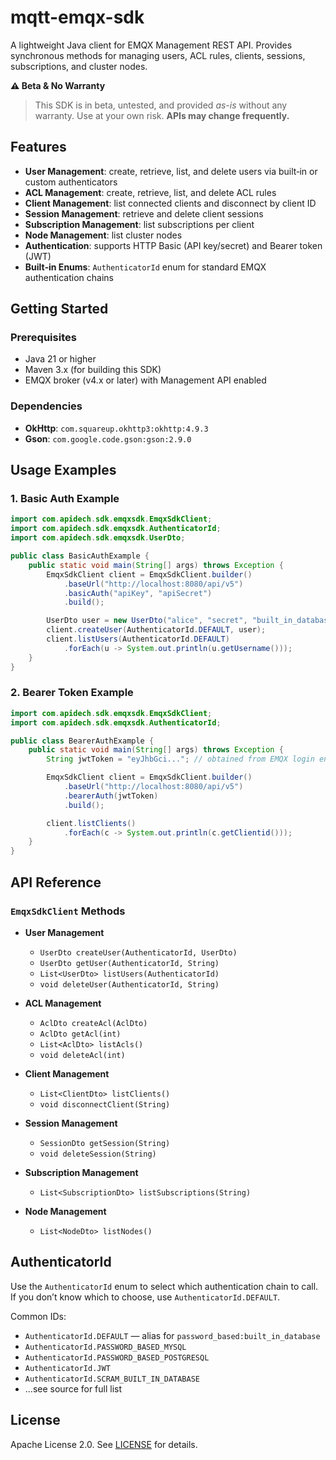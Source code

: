 # mqtt-emqx-sdk

A lightweight Java client for EMQX Management REST API. Provides synchronous methods for managing users, ACL rules, clients, sessions, subscriptions, and cluster nodes.

**⚠️ Beta & No Warranty**

> This SDK is in beta, untested, and provided *as-is* without any warranty. Use at your own risk. **APIs may change frequently.**

## Features

* **User Management**: create, retrieve, list, and delete users via built‑in or custom authenticators
* **ACL Management**: create, retrieve, list, and delete ACL rules
* **Client Management**: list connected clients and disconnect by client ID
* **Session Management**: retrieve and delete client sessions
* **Subscription Management**: list subscriptions per client
* **Node Management**: list cluster nodes
* **Authentication**: supports HTTP Basic (API key/secret) and Bearer token (JWT)
* **Built‑in Enums**: `AuthenticatorId` enum for standard EMQX authentication chains

## Getting Started

### Prerequisites

* Java 21 or higher
* Maven 3.x (for building this SDK)
* EMQX broker (v4.x or later) with Management API enabled

### Dependencies

* **OkHttp**: `com.squareup.okhttp3:okhttp:4.9.3`
* **Gson**: `com.google.code.gson:gson:2.9.0`

## Usage Examples

### 1. Basic Auth Example

```java
import com.apidech.sdk.emqxsdk.EmqxSdkClient;
import com.apidech.sdk.emqxsdk.AuthenticatorId;
import com.apidech.sdk.emqxsdk.UserDto;

public class BasicAuthExample {
    public static void main(String[] args) throws Exception {
        EmqxSdkClient client = EmqxSdkClient.builder()
            .baseUrl("http://localhost:8080/api/v5")
            .basicAuth("apiKey", "apiSecret")
            .build();

        UserDto user = new UserDto("alice", "secret", "built_in_database");
        client.createUser(AuthenticatorId.DEFAULT, user);
        client.listUsers(AuthenticatorId.DEFAULT)
            .forEach(u -> System.out.println(u.getUsername()));
    }
}
```

### 2. Bearer Token Example

```java
import com.apidech.sdk.emqxsdk.EmqxSdkClient;
import com.apidech.sdk.emqxsdk.AuthenticatorId;

public class BearerAuthExample {
    public static void main(String[] args) throws Exception {
        String jwtToken = "eyJhbGci..."; // obtained from EMQX login endpoint

        EmqxSdkClient client = EmqxSdkClient.builder()
            .baseUrl("http://localhost:8080/api/v5")
            .bearerAuth(jwtToken)
            .build();

        client.listClients()
            .forEach(c -> System.out.println(c.getClientid()));
    }
}
```

## API Reference

### `EmqxSdkClient` Methods

* **User Management**

  * `UserDto createUser(AuthenticatorId, UserDto)`
  * `UserDto getUser(AuthenticatorId, String)`
  * `List<UserDto> listUsers(AuthenticatorId)`
  * `void deleteUser(AuthenticatorId, String)`

* **ACL Management**

  * `AclDto createAcl(AclDto)`
  * `AclDto getAcl(int)`
  * `List<AclDto> listAcls()`
  * `void deleteAcl(int)`

* **Client Management**

  * `List<ClientDto> listClients()`
  * `void disconnectClient(String)`

* **Session Management**

  * `SessionDto getSession(String)`
  * `void deleteSession(String)`

* **Subscription Management**

  * `List<SubscriptionDto> listSubscriptions(String)`

* **Node Management**

  * `List<NodeDto> listNodes()`

## AuthenticatorId

Use the `AuthenticatorId` enum to select which authentication chain to call. If you don’t know which to choose, use `AuthenticatorId.DEFAULT`.

Common IDs:

* `AuthenticatorId.DEFAULT` — alias for `password_based:built_in_database`
* `AuthenticatorId.PASSWORD_BASED_MYSQL`
* `AuthenticatorId.PASSWORD_BASED_POSTGRESQL`
* `AuthenticatorId.JWT`
* `AuthenticatorId.SCRAM_BUILT_IN_DATABASE`
* ...see source for full list

## License

Apache License 2.0. See [LICENSE](LICENSE) for details.
